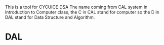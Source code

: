 This is a tool for CYCUICE DSA
The name coming from CAL system in Introduction to Computer class, the C in CAL stand for computer so the D in DAL stand for Data Structure and Algorithm.
# DAL
